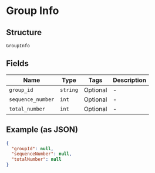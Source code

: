 
# Group Info

## Structure

`GroupInfo`

## Fields

| Name | Type | Tags | Description |
|  --- | --- | --- | --- |
| `group_id` | `string` | Optional | - |
| `sequence_number` | `int` | Optional | - |
| `total_number` | `int` | Optional | - |

## Example (as JSON)

```json
{
  "groupId": null,
  "sequenceNumber": null,
  "totalNumber": null
}
```

